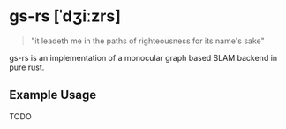 # gs-rs [ˈdʒiːzrs]

> "it leadeth me in the paths of righteousness for its name's sake"

gs-rs is an implementation of a monocular graph based SLAM backend in pure rust.


## Example Usage

TODO

```

```
